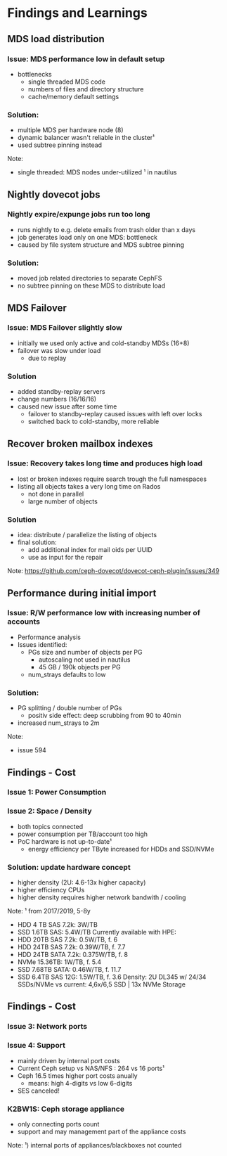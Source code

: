 <!-- .slide: data-state="section-break" id="section-break-7.1" data-timing="10s" -->
# Findings and Learnings


<!-- .slide: data-state="normal" id="findings-1" data-timing="20s" data-menu-title="Findings - MDS Load" -->
## MDS load distribution

### Issue: MDS performance low in default setup

* bottlenecks
  * single threaded MDS code
  * numbers of files and directory structure
  * cache/memory default settings

### Solution:
  * multiple MDS per hardware node (8)
  * dynamic balancer wasn't reliable in the cluster¹
  * used subtree pinning instead

Note: 
* single threaded: MDS nodes under-utilized
¹ in nautilus


<!-- .slide: data-state="normal" id="findings-2" data-timing="20s" data-menu-title="Findings - Expunge" -->
## Nightly dovecot jobs

### Nightly expire/expunge jobs run too long

* runs nightly to e.g. delete emails from trash older than x days
* job generates load only on one MDS: bottleneck
* caused by file system structure and MDS subtree pinning

### Solution:
* moved job related directories to separate CephFS
* no subtree pinning on these MDS to distribute load


<!-- .slide: data-state="normal" id="findings-3" data-timing="20s" data-menu-title="Findings - MDS Failover" -->
## MDS Failover

### Issue: MDS Failover slightly slow

* initially we used only active and cold-standby MDSs (16+8)
* failover was slow under load
  * due to replay

### Solution
* added standby-replay servers
* change numbers (16/16/16)
* caused new issue after some time 
  * failover to standby-replay caused issues with left over locks
  * switched back to cold-standby, more reliable


<!-- .slide: data-state="normal" id="findings-4" data-timing="20s" data-menu-title="Findings - Mailbox repair" -->
## Recover broken mailbox indexes

### Issue: Recovery takes long time and produces high load

* lost or broken indexes require search trough the full namespaces
* listing all objects takes a very long time on Rados
  * not done in parallel
  * large number of objects

### Solution

* idea: distribute / parallelize the listing of objects
* final solution:
  * add additional index for mail oids per UUID
  * use as input for the repair

Note: https://github.com/ceph-dovecot/dovecot-ceph-plugin/issues/349


<!-- .slide: data-state="normal" id="findings-5" data-timing="20s" data-menu-title="Findings - Performance" -->
## Performance during initial import

### Issue: R/W performance low with increasing number of accounts

* Performance analysis
* Issues identified:
  * PGs size and number of objects per PG
    * autoscaling not used in nautilus
    * 45 GB / 190k objects per PG
  * num_strays defaults to low

### Solution:
  * PG splitting / double number of PGs
    * positiv side effect: deep scrubbing from 90 to 40min
  * increased num_strays to 2m

Note:
* issue 594


<!-- .slide: data-state="normal" id="findings-10" data-timing="20s" data-menu-title="Findings - Cost" -->
## Findings - Cost
### Issue 1: Power Consumption 
### Issue 2: Space / Density

* both topics connected
* power consumption per TB/account too high
* PoC hardware is not up-to-date¹
  * energy efficiency per TByte increased for HDDs and SSD/NVMe

### Solution: update hardware concept
* higher density (2U: 4.6-13x higher capacity)
* higher efficiency CPUs
* higher density requires higher network bandwith / cooling

Note: 
¹ from 2017/2019, 5-8y
 * HDD 4 TB SAS 7.2k: 3W/TB
 * SSD 1.6TB SAS: 5.4W/TB
Currently available with HPE:
 * HDD 20TB SAS 7.2k: 0.5W/TB, f. 6
 * HDD 24TB SAS 7.2k: 0.39W/TB, f. 7.7
 * HDD 24TB SATA 7.2k: 0.375W/TB, f. 8
 * NVMe 15.36TB: 1W/TB, f. 5.4
 * SSD 7.68TB SATA: 0.46W/TB, f. 11.7
 * SSD 6.4TB SAS 12G: 1.5W/TB, f. 3.6
Density: 2U DL345 w/ 24/34 SSDs/NVMe vs current: 4,6x/6,5 SSD | 13x NVMe Storage


<!-- .slide: data-state="normal" id="findings-11" data-timing="20s" data-menu-title="Findings - Cost" -->
## Findings - Cost
### Issue 3: Network ports
### Issue 4: Support

* mainly driven by internal port costs
* Current Ceph setup vs NAS/NFS : 264 vs 16 ports¹
* Ceph 16.5 times higher port costs anually
  * means: high 4-digits vs low 6-digits
* SES canceled!

### K2BW1S: Ceph storage appliance
* only connecting ports count
* support and may management part of the appliance costs

Note:
¹) internal ports of appliances/blackboxes not counted
